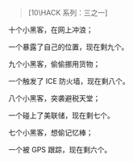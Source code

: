 > [10\HACK 系列：三之一]

十个小黑客，在网上冲浪；

一个暴露了自己的位置，现在剩九个。

九个小黑客，偷偷挪用货物；

一个触发了 ICE 防火墙，现在剩八个。

八个小黑客，突袭避税天堂；

一个碰上了美联储，现在剩七个。

七个小黑客，想偷记忆棒；

一个被 GPS 跟踪，现在剩六个。